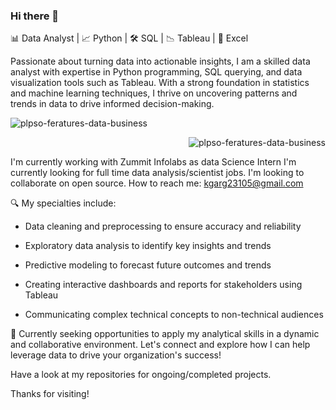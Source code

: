 ### Hi there 👋

📊 Data Analyst | 📈 Python | 🛠 SQL | 📉 Tableau | 🧮 Excel

Passionate about turning data into actionable insights, I am a skilled data analyst with expertise in Python programming, SQL querying, and data visualization tools such as Tableau. With a strong foundation in statistics and machine learning techniques, I thrive on uncovering patterns and trends in data to drive informed decision-making.

![plpso-feratures-data-business](https://github.com/kanishkagargg/kanishkagargg/assets/140965958/eccf8634-0cfa-4c9f-a503-1893ca8ef241)

<p align="right">
  <img src="https://github.com/kanishkagargg/kanishkagargg/assets/140965958/eccf8634-0cfa-4c9f-a503-1893ca8ef241" alt="plpso-feratures-data-business">
</p>

I'm currently working with Zummit Infolabs as data Science Intern
I'm currently looking for full time data analysis/scientist jobs.
I'm looking to collaborate on open source.
How to reach me: kgarg23105@gmail.com



🔍 My specialties include:

- Data cleaning and preprocessing to ensure accuracy and reliability

- Exploratory data analysis to identify key insights and trends
- Predictive modeling to forecast future outcomes and trends
- Creating interactive dashboards and reports for stakeholders using Tableau
- Communicating complex technical concepts to non-technical audiences

💼 Currently seeking opportunities to apply my analytical skills in a dynamic and collaborative environment. Let's connect and explore how I can help leverage data to drive your organization's success!

Have a look at my repositories for ongoing/completed projects.

Thanks for visiting!
